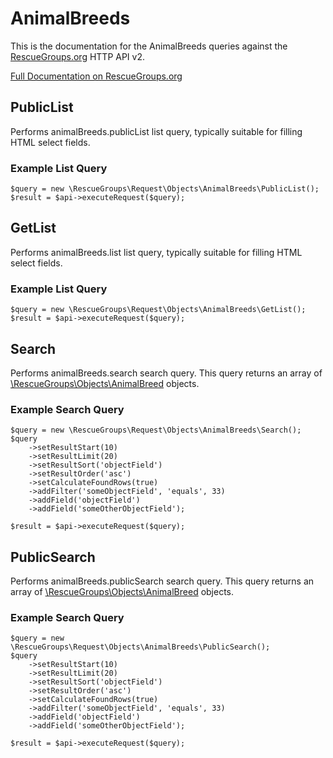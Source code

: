 # AnimalBreeds

This is the documentation for the AnimalBreeds queries against the [RescueGroups.org](https://www.rescuegroups.org/) HTTP API v2.

[Full Documentation on RescueGroups.org](https://userguide.rescuegroups.org/display/APIDG/Object+definitions#Objectdefinitions-animalBreeds)

## PublicList


Performs animalBreeds.publicList list query, typically suitable for filling HTML select fields.

### Example List Query

    $query = new \RescueGroups\Request\Objects\AnimalBreeds\PublicList();
    $result = $api->executeRequest($query);





## GetList


Performs animalBreeds.list list query, typically suitable for filling HTML select fields.

### Example List Query

    $query = new \RescueGroups\Request\Objects\AnimalBreeds\GetList();
    $result = $api->executeRequest($query);





## Search

Performs animalBreeds.search search query. This query returns an array of [\RescueGroups\Objects\AnimalBreed](../../src/Objects/AnimalBreed.php) objects.

### Example Search Query

    $query = new \RescueGroups\Request\Objects\AnimalBreeds\Search();
    $query
        ->setResultStart(10)
        ->setResultLimit(20)
        ->setResultSort('objectField')
        ->setResultOrder('asc')
        ->setCalculateFoundRows(true)
        ->addFilter('someObjectField', 'equals', 33)
        ->addField('objectField')
        ->addField('someOtherObjectField');

    $result = $api->executeRequest($query);






## PublicSearch

Performs animalBreeds.publicSearch search query. This query returns an array of [\RescueGroups\Objects\AnimalBreed](../../src/Objects/AnimalBreed.php) objects.

### Example Search Query

    $query = new \RescueGroups\Request\Objects\AnimalBreeds\PublicSearch();
    $query
        ->setResultStart(10)
        ->setResultLimit(20)
        ->setResultSort('objectField')
        ->setResultOrder('asc')
        ->setCalculateFoundRows(true)
        ->addFilter('someObjectField', 'equals', 33)
        ->addField('objectField')
        ->addField('someOtherObjectField');

    $result = $api->executeRequest($query);






